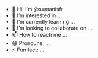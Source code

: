 - 👋 Hi, I’m @sumanisfr
- 👀 I’m interested in ...
- 🌱 I’m currently learning ...
- 💞️ I’m looking to collaborate on ...
- 📫 How to reach me ...
- 😄 Pronouns: ...
- ⚡ Fun fact: ...

<!---
sumanisfr/sumanisfr is a ✨ special ✨ repository because its `README.md` (this file) appears on your GitHub profile.
You can click the Preview link to take a look at your changes.
--->
